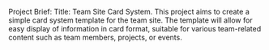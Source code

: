 Project Brief: Title: Team Site Card System. This project aims to create a simple card system template for the team site. The template will allow for easy display of information in card format, suitable for various team-related content such as team members, projects, or events.
